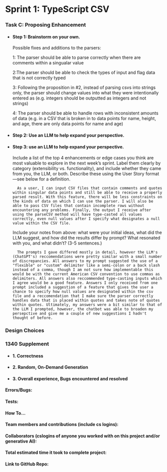 # Sprint 1: TypeScript CSV

### Task C: Proposing Enhancement

- #### Step 1: Brainstorm on your own.
   Possible fixes and additions to the parsers:

   1: The parser should be able to parse correctly when there are comments within a singualar value

   2:The parser should be able to check the types of input and flag data that is not correctly typed

   3: Following the proposition in #2, instead of parsing csvs into strings only, the parser should change values into what they were intentionally entered as (e.g. integers should be outputted as integers and not strings)

   4: The parser should be able to handle rows with inconsistent amounts of data (e.g. in a CSV
   that is broken in to data points for name, height, and age, there are only data points for name and age)
   

- #### Step 2: Use an LLM to help expand your perspective.
    

- #### Step 3: use an LLM to help expand your perspective.

    Include a list of the top 4 enhancements or edge cases you think are most valuable to explore in the next week’s sprint. Label them clearly by category (extensibility vs. functionality), and include whether they came from you, the LLM, or both. Describe these using the User Story format—see below for a definition. 

        As a user, I can input CSV files that contain comments and quotes within singular data points and still be able to receive a properly parsed result. With this feature, there will be less constraints on the kinds of data on which I can use the parser. I will also be able to pass CSV files that contain incomplete rows without encountering any problems. Finally, the output I receive after using the parseCSV method will have type-casted all values correctly, even null values after I specify what designates a null value within the CSV file.

    Include your notes from above: what were your initial ideas, what did the LLM suggest, and how did the results differ by prompt? What resonated with you, and what didn’t? (3-5 sentences.) 

        The prompts I gave differed mostly in detail, however the LLM's (ChatGPT's) reccomendations were pretty similar with a small number of discrepancies. All answers to my prompt suggested the use of a "flexible" or "custom" delimiter like a semi-colon or a back slash instead of a comma, though I am not sure how implementable this would be with the current American CSV convention to use commas as delimiters. All answers also reccommended type-casting inputs which I agree would be a good feature. Answers I only received from one prompt included a suggestion of a feature that gives the user a chance to specify how null values are designated within the csv file and a reccomendation that I make sure the parser correctly handles data that is placed within quotes and takes note of quotes within quotes. Ultimately, my answers were a bit similar to that of the LLM I prompted, however, the chatbot was able to broaden my persepctive and give me a couple of new suggestions I hadn't thought of before.

### Design Choices

### 1340 Supplement

- #### 1. Correctness

- #### 2. Random, On-Demand Generation

- #### 3. Overall experience, Bugs encountered and resolved
#### Errors/Bugs:
#### Tests:
#### How To…

#### Team members and contributions (include cs logins):

#### Collaborators (cslogins of anyone you worked with on this project and/or generative AI):
#### Total estimated time it took to complete project:
#### Link to GitHub Repo:  

